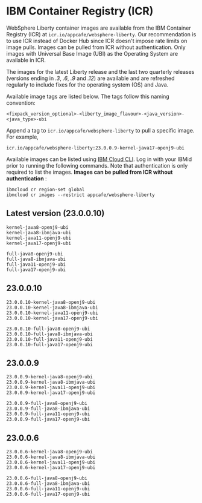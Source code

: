 
# IBM Container Registry (ICR)

WebSphere Liberty container images are available from the IBM Container Registry (ICR) at `icr.io/appcafe/websphere-liberty`. Our recommendation is to use ICR instead of Docker Hub since ICR doesn't impose rate limits on image pulls. Images can be pulled from ICR without authentication. Only images with Universal Base Image (UBI) as the Operating System are available in ICR.

The images for the latest Liberty release and the last two quarterly releases (versions ending in _.3_, _.6_, _.9_ and _.12_) are available and are refreshed regularly to include fixes for the operating system (OS) and Java.

Available image tags are listed below. The tags follow this naming convention: 
```
<fixpack_version_optional>-<liberty_image_flavour>-<java_version>-<java_type>-ubi
```

Append a tag to `icr.io/appcafe/websphere-liberty` to pull a specific image. For example, 
```
icr.io/appcafe/websphere-liberty:23.0.0.9-kernel-java17-openj9-ubi
```

Available images can be listed using [IBM Cloud CLI](https://cloud.ibm.com/docs/cli?topic=cli-getting-started). Log in with your IBMid prior to running the following commands. Note that authentication is only required to list the images. **Images can be pulled from ICR without authentication** : 
```
ibmcloud cr region-set global 
ibmcloud cr images --restrict appcafe/websphere-liberty
```


## Latest version (23.0.0.10)

```
kernel-java8-openj9-ubi
kernel-java8-ibmjava-ubi
kernel-java11-openj9-ubi
kernel-java17-openj9-ubi

full-java8-openj9-ubi
full-java8-ibmjava-ubi
full-java11-openj9-ubi
full-java17-openj9-ubi
```

## 23.0.0.10

```
23.0.0.10-kernel-java8-openj9-ubi
23.0.0.10-kernel-java8-ibmjava-ubi
23.0.0.10-kernel-java11-openj9-ubi
23.0.0.10-kernel-java17-openj9-ubi

23.0.0.10-full-java8-openj9-ubi
23.0.0.10-full-java8-ibmjava-ubi
23.0.0.10-full-java11-openj9-ubi
23.0.0.10-full-java17-openj9-ubi
```

## 23.0.0.9

```
23.0.0.9-kernel-java8-openj9-ubi
23.0.0.9-kernel-java8-ibmjava-ubi
23.0.0.9-kernel-java11-openj9-ubi
23.0.0.9-kernel-java17-openj9-ubi

23.0.0.9-full-java8-openj9-ubi
23.0.0.9-full-java8-ibmjava-ubi
23.0.0.9-full-java11-openj9-ubi
23.0.0.9-full-java17-openj9-ubi
```

## 23.0.0.6

```
23.0.0.6-kernel-java8-openj9-ubi
23.0.0.6-kernel-java8-ibmjava-ubi
23.0.0.6-kernel-java11-openj9-ubi
23.0.0.6-kernel-java17-openj9-ubi

23.0.0.6-full-java8-openj9-ubi
23.0.0.6-full-java8-ibmjava-ubi
23.0.0.6-full-java11-openj9-ubi
23.0.0.6-full-java17-openj9-ubi
```
